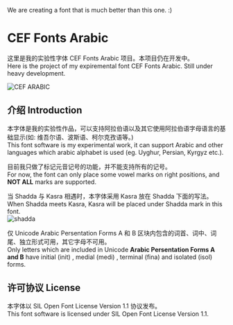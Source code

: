 We are creating a font that is much better than this one. :)  
  
# CEF Fonts Arabic
这里是我的实验性字体 CEF Fonts Arabic 项目。本项目仍在开发中。  
Here is the project of my expiremental font CEF Fonts Arabic. Still under heavy development.  

![CEF ARABIC](https://github.com/Partyb0ssishere/cef-fonts-arabic/assets/106015739/14e8720d-f0b2-4f03-a17e-405f325a79c6)  
## 介绍 Introduction
本字体是我的实验性作品，可以支持阿拉伯语以及其它使用阿拉伯语字母语言的基础显示(如: 维吾尔语、波斯语、柯尔克孜语等。)  
This font software is my experimental work, it can support Arabic and other languages which arabic alphabet is used (eg. Uyghur, Persian, Kyrgyz etc.).  

目前我只做了标记元音记号的功能，并不能支持所有的记号。  
For now, the font can only place some vowel marks on right positions, and **NOT ALL** marks are supported.  

当 Shadda 与 Kasra 相遇时，本字体采用 Kasra 放在 Shadda 下面的写法。  
When Shadda meets Kasra, Kasra will be placed under Shadda mark in this font.  
![shadda](https://github.com/Partyb0ssishere/cef-fonts-arabic/assets/106015739/29da29a7-057e-4681-8dd7-3951b530256f)

仅 Unicode Arabic Persentation Forms A 和 B 区块内包含的词首、词中、词尾、独立形式可用，其它字母不可用。  
Only letters which are included in Unicode **Arabic Persentation Forms A and B** have initial (init) , medial (medi) , terminal (fina) and isolated (isol) forms.  

## 许可协议 License
本字体以 SIL Open Font License Version 1.1 协议发布。  
This font software is licensed under SIL Open Font License Version 1.1.  
